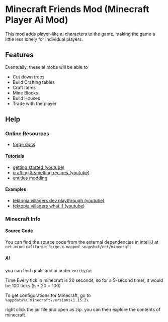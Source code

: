 # Minecraft Friends Mod (Minecraft Player Ai Mod)

This mod adds player-like ai characters to the game, making the game a little less lonely for individual players.
## Features
Eventually, these ai mobs will be able to
- Cut down trees
- Build Crafting tables
- Craft Items
- Mine Blocks
- Build Houses
- Trade with the player

## Help

### Online Resources

- [forge docs](https://mcforge.readthedocs.io/en/1.15.x/)

#### Tutorials
- [getting started (youtube)](https://www.youtube.com/watch?v=JOTH1eDP99Y&list=PLDhiRTZ_vnoUI3-9z0Zg-I8tTSp3EfOia&index=1)
- [crafting & smelting recipes (youtube)](https://www.youtube.com/watch?v=1sBn3_n9wuc&list=PLDhiRTZ_vnoUI3-9z0Zg-I8tTSp3EfOia&index=6)
- [entities modding](https://www.youtube.com/watch?v=IAwTCVl9Z4U&list=LL9eBu51_bZQbyrMlXog9VyQ&index=2&t=738s)

#### Examples
- [tektopia villagers dev playthrough (youtube)](https://www.youtube.com/watch?v=Xv_dhMQv1ME)
- [tektopia villagers what if (youtube)](https://www.youtube.com/watch?v=GK6Vr9mcgjM)


### Minecraft Info

#### Source Code
You can find the source code from the external dependencies in intelliJ at
`net.minecraftforge:forge.x.mapped_snapshot/net/minecraft`

##### AI
you can find goals and ai under `entity/ai`



Time
Every tick in minecraft is 20 seconds, so for a 5-second timer, it would be 100 ticks (5 * 20 = 100)

To get configurations for Minecraft, go to `%appdata%\.minecraft\versions\1.15.2\`

right click the jar file and open as zip.  you can then explore the contents of minecraft.